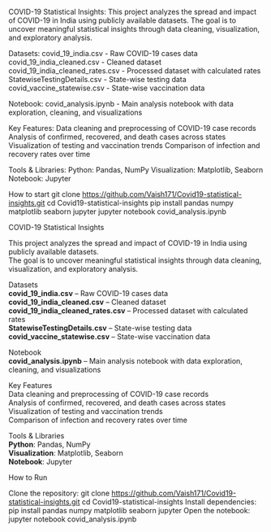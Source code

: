 COVID-19 Statistical Insights:
This project analyzes the spread and impact of COVID-19 in India using publicly available datasets. The goal is to uncover meaningful statistical insights through data cleaning, visualization, and exploratory analysis.

Datasets:
covid_19_india.csv - Raw COVID-19 cases data
covid_19_india_cleaned.csv - Cleaned dataset
covid_19_india_cleaned_rates.csv - Processed dataset with calculated rates
StatewiseTestingDetails.csv - State-wise testing data
covid_vaccine_statewise.csv - State-wise vaccination data

Notebook:
covid_analysis.ipynb - Main analysis notebook with data exploration, cleaning, and visualizations

Key Features:
Data cleaning and preprocessing of COVID-19 case records
Analysis of confirmed, recovered, and death cases across states
Visualization of testing and vaccination trends
Comparison of infection and recovery rates over time

Tools & Libraries:
Python: Pandas, NumPy
Visualization: Matplotlib, Seaborn
Notebook: Jupyter

How to start
git clone https://github.com/Vaish171/Covid19-statistical-insights.git
cd Covid19-statistical-insights
pip install pandas numpy matplotlib seaborn jupyter
jupyter notebook covid_analysis.ipynb



COVID-19 Statistical Insights  

This project analyzes the spread and impact of COVID-19 in India using publicly available datasets.  
The goal is to uncover meaningful statistical insights through data cleaning, visualization, and exploratory analysis.  

Datasets  
**covid_19_india.csv** – Raw COVID-19 cases data  
**covid_19_india_cleaned.csv** – Cleaned dataset  
**covid_19_india_cleaned_rates.csv** – Processed dataset with calculated rates  
**StatewiseTestingDetails.csv** – State-wise testing data  
**covid_vaccine_statewise.csv** – State-wise vaccination data  

Notebook  
**covid_analysis.ipynb** – Main analysis notebook with data exploration, cleaning, and visualizations  

Key Features  
Data cleaning and preprocessing of COVID-19 case records  
Analysis of confirmed, recovered, and death cases across states  
Visualization of testing and vaccination trends  
Comparison of infection and recovery rates over time  

Tools & Libraries  
**Python**: Pandas, NumPy  
**Visualization**: Matplotlib, Seaborn  
**Notebook**: Jupyter  

How to Run  

Clone the repository:
git clone https://github.com/Vaish171/Covid19-statistical-insights.git
cd Covid19-statistical-insights
Install dependencies:
pip install pandas numpy matplotlib seaborn jupyter
Open the notebook:
jupyter notebook covid_analysis.ipynb
